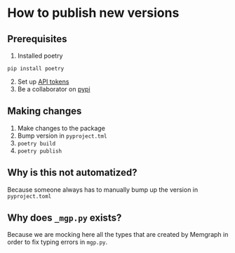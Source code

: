 # How to publish new versions
## Prerequisites
1. Installed poetry
```
pip install poetry
```
2. Set up [API tokens](https://pypi.org/help/#apitoken)
3. Be a collaborator on [pypi](https://pypi.org/project/mgp/)

## Making changes
1. Make changes to the package
2. Bump version in `pyproject.tml`
3. `poetry build`
4. `poetry publish`

## Why is this not automatized?

Because someone always has to manually bump up the version in `pyproject.toml`

## Why does `_mgp.py` exists?
Because we are mocking here all the types that are created by Memgraph
in order to fix typing errors in `mgp.py`.
